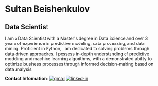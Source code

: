 Sultan Beishenkulov
====================================

Data Scientist
--------------


I am a Data Scientist with a Master's degree in Data Science and over 3 years of experience in predictive modeling, data processing, and data mining. Proficient in Python, I am dedicated to solving problems through data-driven approaches. I possess in-depth understanding of predictive modeling and machine learning algorithms, with a demonstrated ability to optimize business processes through informed decision-making based on data analysis.

**Contact Information:**
[![gmail](https://img.shields.io/badge/Gmail-D14836?style=for-the-badge&logo=Gmail&logoColor=white)](mailto:sultanbeishenkulov@gmail.com)
[![linked-in](https://img.shields.io/badge/Linked_In-0077B5?style=for-the-badge&logo=LinkedIn&logoColor=white)](https://www.linkedin.com/in/sultanbeishenkulov/)
  
 
